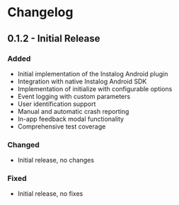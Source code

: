 # Changelog

## 0.1.2 - Initial Release

### Added
- Initial implementation of the Instalog Android plugin
- Integration with native Instalog Android SDK
- Implementation of initialize with configurable options
- Event logging with custom parameters
- User identification support
- Manual and automatic crash reporting
- In-app feedback modal functionality
- Comprehensive test coverage

### Changed
- Initial release, no changes

### Fixed
- Initial release, no fixes 